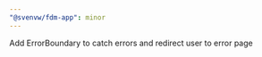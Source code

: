 ```yaml
---
"@svenvw/fdm-app": minor
---
```


Add ErrorBoundary to catch errors and redirect user to error page
